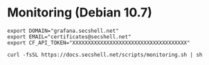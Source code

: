 # Monitoring (Debian 10.7)

```shell
export DOMAIN="grafana.secshell.net"
export EMAIL="certificates@secshell.net"
export CF_API_TOKEN="XXXXXXXXXXXXXXXXXXXXXXXXXXXXXXXXXXXXX"

curl -fsSL https://docs.secshell.net/scripts/monitoring.sh | sh
```
